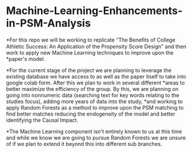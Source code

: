 # Machine-Learning-Enhancements-in-PSM-Analysis


*For this repo we will be working to replicate "The Beneﬁts of College Athletic Success: An Application of the Propensity Score Design" and then work to apply new Machine Learning techniques to improve upon the *paper's model.

*For the current stage of the project we are planning to leverage the existing database we have access to as well as the paper itself to take into google colab form. After this we plan to work in several different *areas to better maximize the efficiency of the group. By this, we are planning on going into nonnumeric data (searching text for key words relating to the studies focus), adding more years of data into the study, *and working to apply Random Forests as a method to improve upon the PSM matching to find better matches reducing the endogeneity of the model and better identifying the Causal Impact.

*The Machine Learning component isn't entirely known to us at this time and while we know we are going to pursue Random Forests we are unsure of if we plan to extend it beyond this into different sub branches. 

